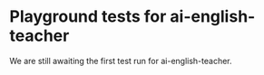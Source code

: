 # Playground tests for ai-english-teacher
We are still awaiting the first test run for ai-english-teacher.
